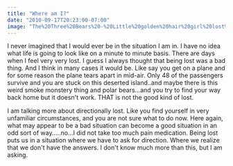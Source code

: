 ```yaml
---
title: "Where am I?"
date: "2010-09-17T20:23:00-07:00"
image: "The%20Three%20Bears%20-%20Little%20golden%20hair%20girl%20lost%20in%20the%20woods.jpg"
---
```


I never imagined that I would ever be in the situation I am in. I have no idea what life is going to look like on a minute to minute basis. There are days when I feel very very lost. I guess I always thought that being lost was a bad thing. And I think in many cases it would be. Like say you get on a plane and for some reason the plane tears apart in mid-air. Only 48 of the passengers survive and you are stuck on this deserted island..and maybe there is this weird smoke monstery thing and polar bears...and you try to find your way back home but it doesn't work. THAT is not the good kind of lost.

I am talking more about directionally lost. Like you find yourself in very unfamiliar circumstances, and you are not sure what to do now. Here again, what may appear to be a bad situation can become a good situation in an odd sort of way.....no...I did not take too much pain medication. Being lost puts us in a situation where we have to ask for direction. Where we realize that we don't have the answers. I don't know much more than this, but I am asking.